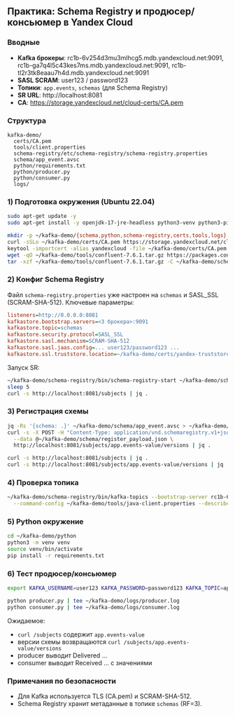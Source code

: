 ## Практика: Schema Registry и продюсер/консьюмер в Yandex Cloud

### Вводные
- **Kafka брокеры**: rc1b-6v254d3mu3mlhcg5.mdb.yandexcloud.net:9091, rc1b-ga7q4l5c43kes7ms.mdb.yandexcloud.net:9091, rc1b-tl2r3tk8eaau7h4d.mdb.yandexcloud.net:9091
- **SASL SCRAM**: user123 / password123
- **Топики**: `app.events`, `schemas` (для Schema Registry)
- **SR URL**: http://localhost:8081
- **CA**: https://storage.yandexcloud.net/cloud-certs/CA.pem

### Структура
```
kafka-demo/
  certs/CA.pem
  tools/client.properties
  schema-registry/etc/schema-registry/schema-registry.properties
  schema/app_event.avsc
  python/requirements.txt
  python/producer.py
  python/consumer.py
  logs/
```

### 1) Подготовка окружения (Ubuntu 22.04)
```bash
sudo apt-get update -y
sudo apt-get install -y openjdk-17-jre-headless python3-venv python3-pip jq curl

mkdir -p ~/kafka-demo/{schema,python,schema-registry,certs,tools,logs}
curl -sSLo ~/kafka-demo/certs/CA.pem https://storage.yandexcloud.net/cloud-certs/CA.pem
keytool -importcert -alias yandexcloud -file ~/kafka-demo/certs/CA.pem -keystore ~/kafka-demo/certs/yandex-truststore.jks -storepass trustpass -noprompt
wget -qO ~/kafka-demo/tools/confluent-7.6.1.tar.gz https://packages.confluent.io/archive/7.6/confluent-7.6.1.tar.gz
tar -xzf ~/kafka-demo/tools/confluent-7.6.1.tar.gz -C ~/kafka-demo/schema-registry --strip-components=1
```

### 2) Конфиг Schema Registry
Файл `schema-registry.properties` уже настроен на `schemas` и SASL_SSL (SCRAM-SHA-512). Ключевые параметры:
```ini
listeners=http://0.0.0.0:8081
kafkastore.bootstrap.servers=<3 брокера>:9091
kafkastore.topic=schemas
kafkastore.security.protocol=SASL_SSL
kafkastore.sasl.mechanism=SCRAM-SHA-512
kafkastore.sasl.jaas.config=... user123/password123 ...
kafkastore.ssl.truststore.location=~/kafka-demo/certs/yandex-truststore.jks
```

Запуск SR:
```bash
~/kafka-demo/schema-registry/bin/schema-registry-start ~/kafka-demo/schema-registry/etc/schema-registry/schema-registry.properties > ~/kafka-demo/logs/schema-registry.log 2>&1 &
sleep 5
curl -s http://localhost:8081/subjects | jq .
```

### 3) Регистрация схемы
```bash
jq -Rs '{schema: .}' ~/kafka-demo/schema/app_event.avsc > ~/kafka-demo/schema/register_payload.json
curl -s -X POST -H "Content-Type: application/vnd.schemaregistry.v1+json" \
  --data @~/kafka-demo/schema/register_payload.json \
  http://localhost:8081/subjects/app.events-value/versions | jq .

curl -s http://localhost:8081/subjects | jq .
curl -s http://localhost:8081/subjects/app.events-value/versions | jq .
```

### 4) Проверка топика
```bash
~/kafka-demo/schema-registry/bin/kafka-topics --bootstrap-server rc1b-6v254d3mu3mlhcg5.mdb.yandexcloud.net:9091,rc1b-ga7q4l5c43kes7ms.mdb.yandexcloud.net:9091,rc1b-tl2r3tk8eaau7h4d.mdb.yandexcloud.net:9091 \
  --command-config ~/kafka-demo/tools/java-client.properties --describe --topic app.events | cat
```

### 5) Python окружение
```bash
cd ~/kafka-demo/python
python3 -m venv venv
source venv/bin/activate
pip install -r requirements.txt
```

### 6) Тест продюсер/консьюмер
```bash
export KAFKA_USERNAME=user123 KAFKA_PASSWORD=password123 KAFKA_TOPIC=app.events SCHEMA_REGISTRY_URL=http://localhost:8081

python producer.py | tee ~/kafka-demo/logs/producer.log
python consumer.py | tee ~/kafka-demo/logs/consumer.log
```

Ожидаемое:
- `curl /subjects` содержит `app.events-value`
- версии схемы возвращаются `curl /subjects/app.events-value/versions`
- producer выводит Delivered ...
- consumer выводит Received ... с значениями

### Примечания по безопасности
- Для Kafka используется TLS (CA.pem) и SCRAM-SHA-512.
- Schema Registry хранит метаданные в топике `schemas` (RF=3).


